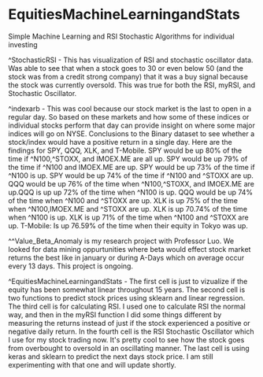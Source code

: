 # EquitiesMachineLearningandStats
Simple Machine Learning and RSI Stochastic Algorithms for individual investing

^StochasticRSI - This has visualization of RSI and stochastic oscillator data. Was able to see that when a stock goes to 30 or even below 50 (and the stock was from a credit strong company) that it was a buy signal because the stock was currently oversold. This was true for both the RSI, myRSI, and Stochastic Oscillator. 

^indexarb - This was cool because our stock market is the last to open in a regular day. So based on these markets and how some of these indices or individual stocks perform that day can provide insight on where some major indices will go on NYSE. Conclusions to the Binary dataset to see whether a stock/index would have a positive return in a single day. Here are the findings for SPY, QQQ, XLK, and T-Mobile. SPY would be up 80% of the time if ^N100,^STOXX, and IMOEX.ME are all up. SPY would be up 79% of the time if ^N100 and IMOEX.ME are up. SPY would be up 73% of the time if ^N100 is up. SPY would be up 74% of the time if ^N100 and ^STOXX are up. QQQ would be up 76% of the time when ^N100,^STOXX, and IMOEX.ME are up.QQQ is up up 72% of the time when ^N100 is up. QQQ would be up 74% of the time when ^N100 and ^STOXX are up. XLK is up 75% of the time when ^N100,IMOEX.ME and ^STOXX are up. XLK is up 70.74% of the time when ^N100 is up. XLK is up 71% of the time when ^N100 and ^STOXX are up. T-Mobile: Is up 76.59% of the time when their equity in Tokyo was up.

^^Value_Beta_Anomaly is my research project with Professor Luo. We looked for data mining oppurtunities where beta would effect stock market returns the best like in january or during A-Days which on average occur every 13 days. This project is ongoing. 

^EquitiesMachineLearningandStats - The first cell is just to vizualize if the equity has been somewhat linear throughout 15 years. The second cell is two functions to predict stock prices using sklearn and linear regression. The third cell is for calculating RSI. I used one to calculate RSI the normal way, and then in the myRSI function I did some things different by measuring the returns instead of just if the stock experienced a positive or negative daily return. In the fourth cell is the RSI Stochastic Oscillator which I use for my stock trading now. It's pretty cool to see how the stock goes from 
overbought to oversold in an oscillating manner. The last cell is using keras and sklearn to 
predict the next days stock price. I am still experimenting with that one and will update shortly. 


